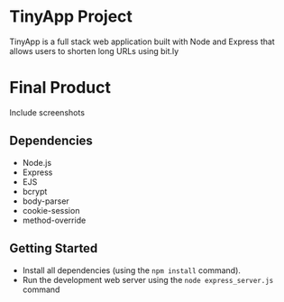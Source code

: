 # TinyApp Project

TinyApp is a full stack web application built with Node and Express that allows users to shorten long URLs using bit.ly

# Final Product

Include screenshots

## Dependencies

- Node.js
- Express
- EJS
- bcrypt
- body-parser
- cookie-session
- method-override

## Getting Started

- Install all dependencies (using the `npm install` command).
- Run the development web server using the `node express_server.js` command
